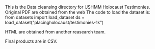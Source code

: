 This is the Data cleansing directory for USHMM Holocaust Testimonies. 
Original PDF are obtained from the web
    The code to load the dataset is:
        from datasets import load_dataset
        ds = load_dataset("placingholocaust/testimonies-1k")

HTML are obtained from another reasearch team. 

Final products are in CSV. 